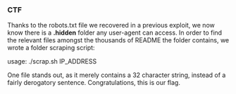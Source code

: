 ### CTF

Thanks to the robots.txt file we recovered in a previous exploit, we now know there is a **.hidden** folder any user-agent can access. In order to find the relevant files amongst the thousands of README the folder contains, we wrote a folder scraping script:

   usage: ./scrap.sh IP_ADDRESS

One file stands out, as it merely contains a 32 character string, instead of a fairly derogatory sentence. Congratulations, this is our flag.
